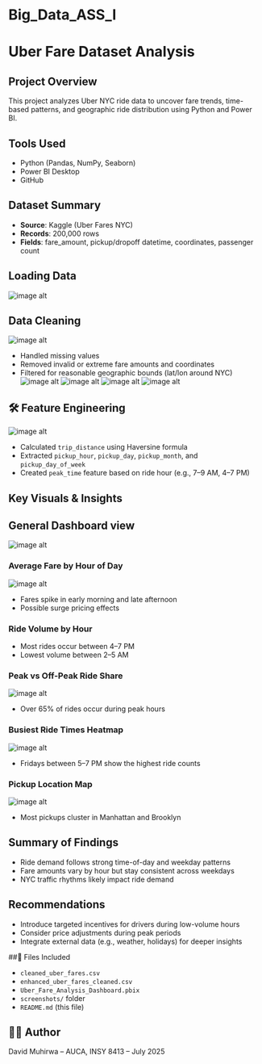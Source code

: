 # Big_Data_ASS_I
#  Uber Fare Dataset Analysis

##  Project Overview
This project analyzes Uber NYC ride data to uncover fare trends, time-based patterns, and geographic ride distribution using Python and Power BI.

##  Tools Used
- Python (Pandas, NumPy, Seaborn)
- Power BI Desktop
- GitHub

##  Dataset Summary
- **Source**: Kaggle (Uber Fares NYC)
- **Records**: 200,000 rows
- **Fields**: fare_amount, pickup/dropoff datetime, coordinates, passenger count

## Loading Data  
![image alt](https://github.com/Daveeeid/Big_Data_ASS_I/blob/main/ass_screanshots/loading_data.jpg?raw=true)

##  Data Cleaning  
![image alt](https://github.com/Daveeeid/Big_Data_ASS_I/blob/main/ass_screanshots/data%20cleaning.jpg?raw=true)
- Handled missing values
- Removed invalid or extreme fare amounts and coordinates
- Filtered for reasonable geographic bounds (lat/lon around NYC)
![image alt](https://github.com/Daveeeid/Big_Data_ASS_I/blob/main/ass_screanshots/descriptive%20stats.jpg?raw=true)
![image alt](https://github.com/Daveeeid/Big_Data_ASS_I/blob/main/ass_screanshots/result%20of%20stats.jpg?raw=true)
![image alt](https://github.com/Daveeeid/Big_Data_ASS_I/blob/main/ass_screanshots/fare%20amount%20distrib%20and%20outlier.jpg?raw=true)
![image alt](https://github.com/Daveeeid/Big_Data_ASS_I/blob/main/ass_screanshots/outlier%20detect%20result.jpg?raw=true)

## 🛠 Feature Engineering  

![image alt](https://github.com/Daveeeid/Big_Data_ASS_I/blob/main/ass_screanshots/new%20columns.jpg?raw=true
)
- Calculated `trip_distance` using Haversine formula
- Extracted `pickup_hour`, `pickup_day`, `pickup_month`, and `pickup_day_of_week`
- Created `peak_time` feature based on ride hour (e.g., 7–9 AM, 4–7 PM)

##  Key Visuals & Insights  
## General Dashboard view  
![image alt](https://github.com/Daveeeid/Big_Data_ASS_I/blob/main/ass_screanshots/dashboard.png?raw=true)
###  Average Fare by Hour of Day  
![image alt](https://github.com/Daveeeid/Big_Data_ASS_I/blob/main/ass_screanshots/avg%20fare%20by%20hr.png?raw=true)
- Fares spike in early morning and late afternoon
- Possible surge pricing effects

###  Ride Volume by Hour
- Most rides occur between 4–7 PM
- Lowest volume between 2–5 AM

###  Peak vs Off-Peak Ride Share  
![image alt](https://github.com/Daveeeid/Big_Data_ASS_I/blob/main/ass_screanshots/peak%20vs%20off-peak.png?raw=true)
- Over 65% of rides occur during peak hours

###  Busiest Ride Times Heatmap  
![image alt](https://github.com/Daveeeid/Big_Data_ASS_I/blob/main/ass_screanshots/heat%20map.png?raw=true)
- Fridays between 5–7 PM show the highest ride counts

###  Pickup Location Map  
![image alt](https://github.com/Daveeeid/Big_Data_ASS_I/blob/main/ass_screanshots/new%20york.png?raw=true)
- Most pickups cluster in Manhattan and Brooklyn

##  Summary of Findings
- Ride demand follows strong time-of-day and weekday patterns
- Fare amounts vary by hour but stay consistent across weekdays
- NYC traffic rhythms likely impact ride demand

##  Recommendations
- Introduce targeted incentives for drivers during low-volume hours
- Consider price adjustments during peak periods
- Integrate external data (e.g., weather, holidays) for deeper insights

##📎 Files Included
- `cleaned_uber_fares.csv`
- `enhanced_uber_fares_cleaned.csv`
- `Uber_Fare_Analysis_Dashboard.pbix`
- `screenshots/` folder
- `README.md` (this file)

## 👨‍💻 Author
David Muhirwa – AUCA, INSY 8413 – July 2025

